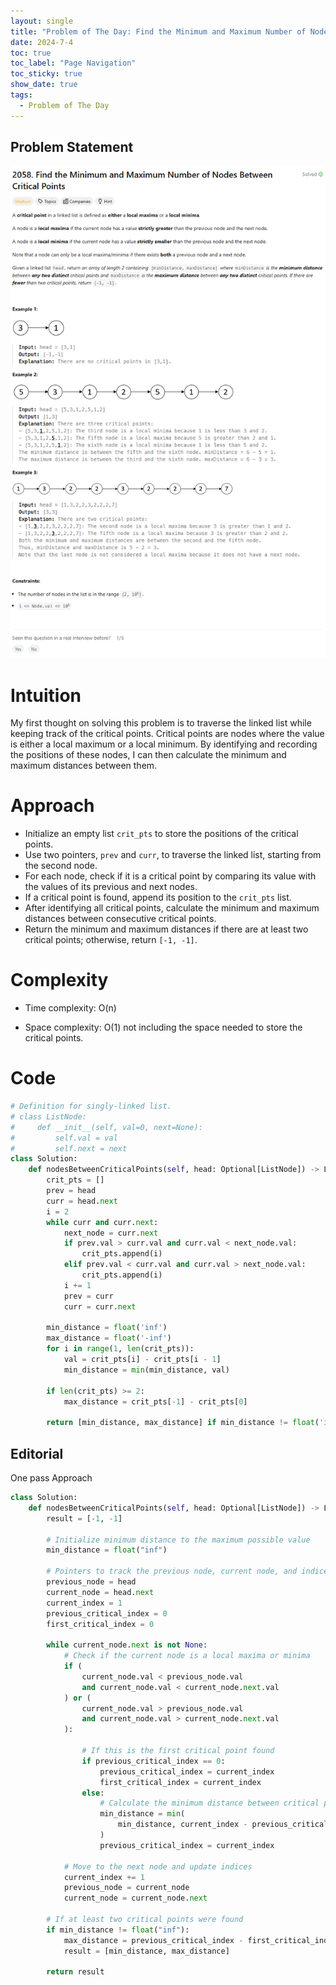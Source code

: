 ```yaml
---
layout: single
title: "Problem of The Day: Find the Minimum and Maximum Number of Nodes Between Critical Points"
date: 2024-7-4
toc: true
toc_label: "Page Navigation"
toc_sticky: true
show_date: true
tags:
  - Problem of The Day
---
```


## Problem Statement

![2058](/assets/images/2024-07-04_18-50-35-2058.png)

# Intuition

My first thought on solving this problem is to traverse the linked list while keeping track of the critical points. Critical points are nodes where the value is either a local maximum or a local minimum. By identifying and recording the positions of these nodes, I can then calculate the minimum and maximum distances between them.

# Approach

- Initialize an empty list `crit_pts` to store the positions of the critical points.
- Use two pointers, `prev` and `curr`, to traverse the linked list, starting from the second node.
- For each node, check if it is a critical point by comparing its value with the values of its previous and next nodes.
- If a critical point is found, append its position to the `crit_pts` list.
- After identifying all critical points, calculate the minimum and maximum distances between consecutive critical points.
- Return the minimum and maximum distances if there are at least two critical points; otherwise, return `[-1, -1]`.

# Complexity

- Time complexity:
  O(n)

- Space complexity:
  O(1) not including the space needed to store the critical points.

# Code

```python
# Definition for singly-linked list.
# class ListNode:
#     def __init__(self, val=0, next=None):
#         self.val = val
#         self.next = next
class Solution:
    def nodesBetweenCriticalPoints(self, head: Optional[ListNode]) -> List[int]:
        crit_pts = []
        prev = head
        curr = head.next
        i = 2
        while curr and curr.next:
            next_node = curr.next
            if prev.val > curr.val and curr.val < next_node.val:
                crit_pts.append(i)
            elif prev.val < curr.val and curr.val > next_node.val:
                crit_pts.append(i)
            i += 1
            prev = curr
            curr = curr.next

        min_distance = float('inf')
        max_distance = float('-inf')
        for i in range(1, len(crit_pts)):
            val = crit_pts[i] - crit_pts[i - 1]
            min_distance = min(min_distance, val)

        if len(crit_pts) >= 2:
            max_distance = crit_pts[-1] - crit_pts[0]

        return [min_distance, max_distance] if min_distance != float('inf') and max_distance != float('-inf') else [-1,-1]
```

## Editorial

One pass Approach

```python
class Solution:
    def nodesBetweenCriticalPoints(self, head: Optional[ListNode]) -> List[int]:
        result = [-1, -1]

        # Initialize minimum distance to the maximum possible value
        min_distance = float("inf")

        # Pointers to track the previous node, current node, and indices
        previous_node = head
        current_node = head.next
        current_index = 1
        previous_critical_index = 0
        first_critical_index = 0

        while current_node.next is not None:
            # Check if the current node is a local maxima or minima
            if (
                current_node.val < previous_node.val
                and current_node.val < current_node.next.val
            ) or (
                current_node.val > previous_node.val
                and current_node.val > current_node.next.val
            ):

                # If this is the first critical point found
                if previous_critical_index == 0:
                    previous_critical_index = current_index
                    first_critical_index = current_index
                else:
                    # Calculate the minimum distance between critical points
                    min_distance = min(
                        min_distance, current_index - previous_critical_index
                    )
                    previous_critical_index = current_index

            # Move to the next node and update indices
            current_index += 1
            previous_node = current_node
            current_node = current_node.next

        # If at least two critical points were found
        if min_distance != float("inf"):
            max_distance = previous_critical_index - first_critical_index
            result = [min_distance, max_distance]

        return result
```

